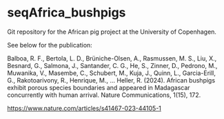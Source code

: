 # seqAfrica_bushpigs

Git repository for the African pig project at the University of Copenhagen.

See below for the publication:

Balboa, R. F., Bertola, L. D., Brüniche-Olsen, A., Rasmussen, M. S., Liu, X., Besnard, G., Salmona, J., Santander, C. G., He, S., Zinner, D., Pedrono, M., Muwanika, V., Masembe, C., Schubert, M., Kuja, J., Quinn, L., Garcia-Erill, G., Rakotoarivony, R., Henrique, M., … Heller, R. (2024). African bushpigs exhibit porous species boundaries and appeared in Madagascar concurrently with human arrival. Nature Communications, 1(15), 172.

https://www.nature.com/articles/s41467-023-44105-1
